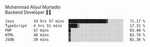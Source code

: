Muhammad Aliyul Murtadlo
<br>
Backend Developer 👨‍💻
<br>
<!--START_SECTION:waka-->

```txt
Java         19 hrs 57 mins  █████████████████▓░░░░░░░   71.17 %
TypeScript   4 hrs 51 mins   ████▒░░░░░░░░░░░░░░░░░░░░   17.32 %
PHP          57 mins         █░░░░░░░░░░░░░░░░░░░░░░░░   03.40 %
HTML         46 mins         ▓░░░░░░░░░░░░░░░░░░░░░░░░   02.76 %
JSON         39 mins         ▓░░░░░░░░░░░░░░░░░░░░░░░░   02.36 %
```

<!--END_SECTION:waka-->
